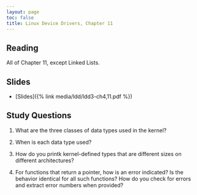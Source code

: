 ```yaml
---
layout: page
toc: false
title: Linux Device Drivers, Chapter 11
---
```


## Reading

All of Chapter 11, except Linked Lists.

## Slides
* [Slides]({% link media/ldd/ldd3-ch4,11.pdf %})

## Study Questions

1. What are the three classes of data types used in the kernel?

1. When is each data type used?

1. How do you printk kernel-defined types that are different sizes on different architectures?

1. For functions that return a pointer, how is an error indicated?  Is the behavior identical for all such functions? How do you check for errors and extract error numbers when provided?
